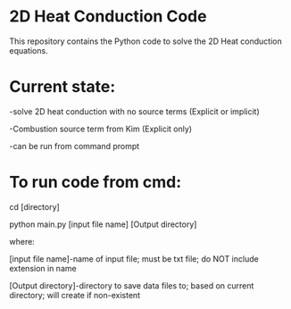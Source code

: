 # 2D Heat Conduction Code

This repository contains the Python code to solve the 2D Heat conduction equations.

# Current state:
-solve 2D heat conduction with no source terms (Explicit or implicit)

-Combustion source term from Kim (Explicit only)

-can be run from command prompt

# To run code from cmd:
cd [directory]

python main.py [input file name] [Output directory]

where:

[input file name]-name of input file; must be txt file; do NOT include extension in name

[Output directory]-directory to save data files to; based on current directory; will create if non-existent